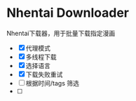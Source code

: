 # Nhentai Downloader

Nhentai下载器，用于批量下载指定漫画


- [X] 代理模式
- [X] 多线程下载
- [X] 选择语言
- [X] 下载失败重试
- [ ] 根据时间/tags 筛选
- [ ]  

